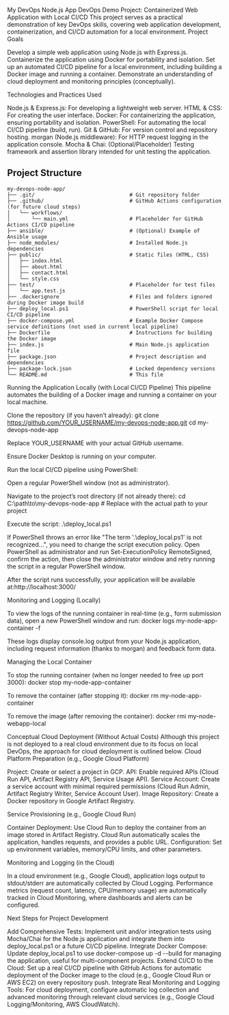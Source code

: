 My DevOps Node.js App
DevOps Demo Project: Containerized Web Application with Local CI/CD
This project serves as a practical demonstration of key DevOps skills, covering web application development, containerization, and CI/CD automation for a local environment.
Project Goals

Develop a simple web application using Node.js with Express.js.
Containerize the application using Docker for portability and isolation.
Set up an automated CI/CD pipeline for a local environment, including building a Docker image and running a container.
Demonstrate an understanding of cloud deployment and monitoring principles (conceptually).

Technologies and Practices Used

Node.js & Express.js: For developing a lightweight web server.
HTML & CSS: For creating the user interface.
Docker: For containerizing the application, ensuring portability and isolation.
PowerShell: For automating the local CI/CD pipeline (build, run).
Git & GitHub: For version control and repository hosting.
morgan (Node.js middleware): For HTTP request logging in the application console.
Mocha & Chai: (Optional/Placeholder) Testing framework and assertion library intended for unit testing the application.

## Project Structure

```text
my-devops-node-app/
├── .git/                               # Git repository folder
├── .github/                            # GitHub Actions configuration (for future cloud steps)
│   └── workflows/
│       └── main.yml                    # Placeholder for GitHub Actions CI/CD pipeline
├── ansible/                            # (Optional) Example of Ansible usage
├── node_modules/                       # Installed Node.js dependencies
├── public/                             # Static files (HTML, CSS)
│   ├── index.html
│   ├── about.html
│   ├── contact.html
│   └── style.css
├── test/                               # Placeholder for test files
│   └── app.test.js
├── .dockerignore                       # Files and folders ignored during Docker image build
├── deploy_local.ps1                    # PowerShell script for local CI/CD pipeline
├── docker-compose.yml                  # Example Docker Compose service definitions (not used in current local pipeline)
├── Dockerfile                          # Instructions for building the Docker image
├── index.js                            # Main Node.js application file
├── package.json                        # Project description and dependencies
├── package-lock.json                   # Locked dependency versions
└── README.md                           # This file
```


Running the Application Locally (with Local CI/CD Pipeline)
This pipeline automates the building of a Docker image and running a container on your local machine.

Clone the repository (if you haven’t already):
git clone https://github.com/YOUR_USERNAME/my-devops-node-app.git
cd my-devops-node-app

Replace YOUR_USERNAME with your actual GitHub username.

Ensure Docker Desktop is running on your computer.

Run the local CI/CD pipeline using PowerShell:

Open a regular PowerShell window (not as administrator).

Navigate to the project’s root directory (if not already there):
cd C:\path\to\my-devops-node-app # Replace with the actual path to your project


Execute the script:
.\deploy_local.ps1

If PowerShell throws an error like "The term '.\deploy_local.ps1' is not recognized...", you need to change the script execution policy. Open PowerShell as administrator and run Set-ExecutionPolicy RemoteSigned, confirm the action, then close the administrator window and retry running the script in a regular PowerShell window.



After the script runs successfully, your application will be available at:http://localhost:3000/


Monitoring and Logging (Locally)

To view the logs of the running container in real-time (e.g., form submission data), open a new PowerShell window and run:
docker logs my-node-app-container -f


These logs display console.log output from your Node.js application, including request information (thanks to morgan) and feedback form data.


Managing the Local Container

To stop the running container (when no longer needed to free up port 3000):
docker stop my-node-app-container


To remove the container (after stopping it):
docker rm my-node-app-container


To remove the image (after removing the container):
docker rmi my-node-webapp-local



Conceptual Cloud Deployment (Without Actual Costs)
Although this project is not deployed to a real cloud environment due to its focus on local DevOps, the approach for cloud deployment is outlined below.
Cloud Platform Preparation (e.g., Google Cloud Platform)

Project: Create or select a project in GCP.
API: Enable required APIs (Cloud Run API, Artifact Registry API, Service Usage API).
Service Account: Create a service account with minimal required permissions (Cloud Run Admin, Artifact Registry Writer, Service Account User).
Image Repository: Create a Docker repository in Google Artifact Registry.

Service Provisioning (e.g., Google Cloud Run)

Container Deployment: Use Cloud Run to deploy the container from an image stored in Artifact Registry. Cloud Run automatically scales the application, handles requests, and provides a public URL.
Configuration: Set up environment variables, memory/CPU limits, and other parameters.

Monitoring and Logging (in the Cloud)

In a cloud environment (e.g., Google Cloud), application logs output to stdout/stderr are automatically collected by Cloud Logging.
Performance metrics (request count, latency, CPU/memory usage) are automatically tracked in Cloud Monitoring, where dashboards and alerts can be configured.

Next Steps for Project Development

Add Comprehensive Tests: Implement unit and/or integration tests using Mocha/Chai for the Node.js application and integrate them into deploy_local.ps1 or a future CI/CD pipeline.
Integrate Docker Compose: Update deploy_local.ps1 to use docker-compose up -d --build for managing the application, useful for multi-component projects.
Extend CI/CD to the Cloud: Set up a real CI/CD pipeline with GitHub Actions for automatic deployment of the Docker image to the cloud (e.g., Google Cloud Run or AWS EC2) on every repository push.
Integrate Real Monitoring and Logging Tools: For cloud deployment, configure automatic log collection and advanced monitoring through relevant cloud services (e.g., Google Cloud Logging/Monitoring, AWS CloudWatch).
